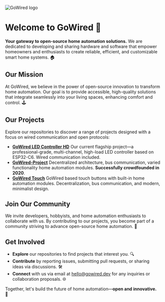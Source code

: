 ![GoWired logo]([https://github.com/GoWired/LED-Controller-HD](https://github.com/GoWired/.github/blob/master/images/logo-white-background.png))
# Welcome to **GoWired** 👋

**Your gateway to open-source home automation solutions.** We are dedicated to developing and sharing hardware and software that empower homeowners and enthusiasts to create reliable, efficient, and customizable smart home systems. 🏠

## **Our Mission** 
At GoWired, we believe in the power of open-source innovation to transform home automation. Our goal is to provide accessible, high-quality solutions that integrate seamlessly into your living spaces, enhancing comfort and control. 🕹️

## **Our Projects** 
Explore our repositories to discover a range of projects designed with a focus on wired communication and open protocols: 
- **[GoWired LED Controller HD](https://github.com/GoWired/LED-Controller-HD)** Our current flagship project—a professional-grade, multi-channel, high-load LED controller based on ESP32-C6. Wired communication included.
- **[GoWired-Project](https://github.com/GoWired/GoWired-Project)** Decentralized architecture, bus communication, varied functionality home automation modules. **Successfully crowdfounded in 2020**.
- **[GoWired Touch](https://github.com/GoWired/Touch)** GoWired based touch buttons with built-in home automation modules. Decentralization, bus communication, and modern, minimalist design.

## **Join Our Community** 
We invite developers, hobbyists, and home automation enthusiasts to collaborate with us. By contributing to our projects, you become part of a community striving to advance open-source home automation. 🤝

## **Get Involved** 
- **Explore** our repositories to find projects that interest you. 🔍
- **Contribute** by reporting issues, submitting pull requests, or sharing ideas via discussions. 🛠️
- **Connect** with us via email at [hello@gowired.dev](mailto:hello@gowired.dev) for any inquiries or collaboration proposals. 🌐

Together, let's build the future of home automation—**open and innovative.** 🚀

<!--

**Here are some ideas to get you started:**

🙋‍♀️ A short introduction - what is your organization all about?
🌈 Contribution guidelines - how can the community get involved?
👩‍💻 Useful resources - where can the community find your docs? Is there anything else the community should know?
🍿 Fun facts - what does your team eat for breakfast?
🧙 Remember, you can do mighty things with the power of [Markdown](https://docs.github.com/github/writing-on-github/getting-started-with-writing-and-formatting-on-github/basic-writing-and-formatting-syntax)
-->
